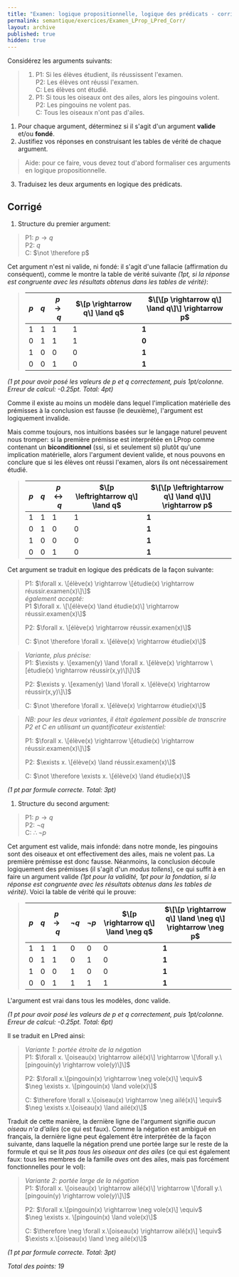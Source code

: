 ```yaml
---
title: "Examen: logique propositionnelle, logique des prédicats - corrigé"
permalink: semantique/exercices/Examen_LProp_LPred_Corr/
layout: archive
published: true
hidden: true
---
```


Considérez les arguments suivants:

> 1. P1: Si les élèves étudient, ils réussissent l'examen.  
> P2: Les élèves ont réussi l'examen.  
> C: Les élèves ont étudié.
> 2. P1: Si tous les oiseaux ont des ailes, alors les pingouins volent.  
> P2: Les pingouins ne volent pas.  
> C: Tous les oiseaux n'ont pas d'ailes.

1. Pour chaque argument, déterminez si il s'agit d'un argument **valide** et/ou **fondé**.
2. Justifiez vos réponses en construisant les tables de vérité de chaque argument.

> Aide: pour ce faire, vous devez tout d'abord formaliser ces arguments en logique propositionnelle.

3. Traduisez les deux arguments en logique des prédicats.

## Corrigé

1. Structure du premier argument:

> P1: $p \rightarrow q$  
> P2: $q$  
> C: $\not \therefore p$

Cet argument n'est ni valide, ni fondé: il s'agit d'une fallacie (affirmation du conséquent), comme le montre la table de vérité suivante *(1pt, si la réponse est congruente avec les résultats obtenus dans les tables de vérité)*:

> | $p$ | $q$ | $p \rightarrow q$ | $\[p \rightarrow q\] \land q$ | $\[\[p \rightarrow q\] \land q\]\] \rightarrow p$
> |---|---|---|---|---|
> | 1   | 1   | 1 | 1 | **1**
> | 0   | 1   | 1 | 1 | **0**
> | 1   | 0   | 0 | 0 | **1**
> | 0   | 0   | 1 | 0 | **1**

*(1 pt pour avoir posé les valeurs de $p$ et $q$ correctement, puis 1pt/colonne. Erreur de calcul: -0.25pt. Total: 4pt)*

Comme il existe au moins un modèle dans lequel l'implication matérielle des prémisses à la conclusion est fausse (le deuxième), l'argument est logiquement invalide.

Mais comme toujours, nos intuitions basées sur le langage naturel peuvent nous tromper: si la première prémisse est interprétée en LProp comme contenant un **biconditionnel** (ssi, si et seulement si) plutôt qu'une implication matérielle, alors l'argument devient valide, et nous pouvons en conclure que si les élèves ont réussi l'examen, alors ils ont nécessairement étudié.

> | $p$ | $q$ | $p \leftrightarrow q$ | $\[p \leftrightarrow q\] \land q$ | $\[\[p \leftrightarrow q\] \land q\]\] \rightarrow p$
> |---|---|---|---|---|
> | 1   | 1   | 1 | 1 | **1**
> | 0   | 1   | 0 | 0 | **1**
> | 1   | 0   | 0 | 0 | **1**
> | 0   | 0   | 1 | 0 | **1**

Cet argument se traduit en logique des prédicats de la façon suivante:

> P1: $\forall x. \[élève(x) \rightarrow \[étudie(x) \rightarrow réussir.examen(x)\]\]$  
> *également accepté:*  
> P1 $\forall x. \[\[élève(x) \land étudie(x)\] \rightarrow réussir.examen(x)\]$  
> 
> P2: $\forall x. \[élève(x) \rightarrow réussir.examen(x)\]$  
> 
> C: $\not \therefore \forall x. \[élève(x) \rightarrow étudie(x)\]$

> *Variante, plus précise:*  
> P1: $\exists y. \[examen(y) \land \forall x. \[élève(x) \rightarrow \[étudie(x) \rightarrow réussir(x,y)\]\]\]$  
> 
> P2: $\exists y. \[examen(y) \land \forall x. \[élève(x) \rightarrow réussir(x,y)\]\]$  
> 
> C: $\not \therefore \forall x. \[élève(x) \rightarrow étudie(x)\]$

> *NB: pour les deux variantes, il était également possible de transcrire P2 et C en utilisant un quantificateur existentiel:*  
> 
> P1: $\forall x. \[élève(x) \rightarrow \[étudie(x) \rightarrow réussir.examen(x)\]\]$  
>  
> P2: $\exists x. \[élève(x) \land réussir.examen(x)\]$  
> 
> C: $\not \therefore \exists x. \[élève(x) \land étudie(x)\]$

*(1 pt par formule correcte. Total: 3pt)*




1. Structure du second argument:

> P1: $p \rightarrow q$  
> P2: $\neg q$  
> C: $\therefore \neg p$

Cet argument est valide, mais infondé: dans notre monde, les pingouins sont des oiseaux et ont effectivement des ailes, mais ne volent pas. La première prémisse est donc fausse. Néanmoins, la conclusion découle logiquement des prémisses (il s'agit d'un *modus tollens*), ce qui suffit à en faire un argument valide *(1pt pour la validité, 1pt pour la fondation, si la réponse est congruente avec les résultats obtenus dans les tables de vérité)*. Voici la table de vérité qui le prouve:

> | $p$ | $q$ | $p \rightarrow q$ | $\neg q$ | $\neg p$ | $\[p \rightarrow q\] \land \neg q$ | $\[\[p \rightarrow q\] \land \neg q\] \rightarrow \neg p$
> |---|---|---|---|---|---|---
> | 1   | 1   | 1 | 0 | 0 | 0 | **1**
> | 0   | 1   | 1 | 0 | 1 | 0 | **1**
> | 1   | 0   | 0 | 1 | 0 | 0 | **1**
> | 0   | 0   | 1 | 1 | 1 | 1 | **1**

L'argument est vrai dans tous les modèles, donc valide.

*(1 pt pour avoir posé les valeurs de $p$ et $q$ correctement, puis 1pt/colonne. Erreur de calcul: -0.25pt. Total: 6pt)*

Il se traduit en LPred ainsi:

> *Variante 1: portée étroite de la négation*  
> P1: $\forall x. \[oiseau(x) \rightarrow ailé(x)\] \rightarrow \[\forall y.\[pingouin(y) \rightarrow vole(y)\]\]$  
> 
> P2: $\forall x.\[pingouin(x) \rightarrow  \neg vole(x)\] \equiv$  
> $\neg \exists x. \[pingouin(x) \land vole(x)\]$  
> 
> C: $\therefore \forall x.\[oiseau(x) \rightarrow \neg ailé(x)\] \equiv$  
> $\neg \exists x.\[oiseau(x) \land ailé(x)\]$

Traduit de cette manière, la dernière ligne de l'argument signifie *aucun oiseau n'a d'ailes* (ce qui est faux). Comme la négation est ambiguë en français, la dernière ligne peut également être interprétée de la façon suivante, dans laquelle la négation prend une portée large sur le reste de la formule et qui se lit *pas tous les oiseaux ont des ailes* (ce qui est également faux: tous les membres de la famille *aves* ont des ailes, mais pas forcément fonctionnelles pour le vol):

> *Variante 2: portée large de la négation*  
> P1: $\forall x. \[oiseau(x) \rightarrow ailé(x)\] \rightarrow \[\forall y.\[pingouin(y) \rightarrow vole(y)\]\]$  
> 
> P2: $\forall x.\[pingouin(x) \rightarrow  \neg vole(x)\] \equiv$  
> $\neg \exists x. \[pingouin(x) \land vole(x)\]$  
> 
> C: $\therefore \neg \forall x.\[oiseau(x) \rightarrow ailé(x)\] \equiv$  
> $\exists x.\[oiseau(x) \land \neg ailé(x)\]$

*(1 pt par formule correcte. Total: 3pt)*

*Total des points: 19*
